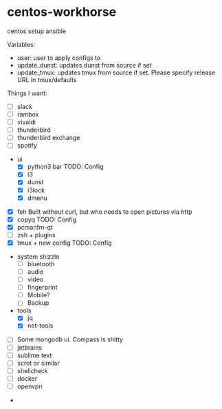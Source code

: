 # centos-workhorse
centos setup ansible


Variables:
 - user: user to apply configs to
 - update_dunst: updates dunst from source if set 
 - update_tmux: updates tmux from source if set. Please specify release URL in tmux/defaults


Things I want:
- [ ] slack
- [ ] rambox
- [ ] vivaldi
- [ ] thunderbird
- [ ] thunderbird exchange
- [ ] spotify
- ui
    - [x] python3 bar               TODO: Config
    - [x] i3              
    - [x] dunst
    - [x] i3lock
    - [x] dmenu
- [x] feh                           Built without curl, but who needs to open pictures via http
- [x] copyq                         TODO: Config
- [x] pcmanfm-qt
- [ ] zsh + plugins
- [x] tmux + new config             TODO: Config
- system shizzle
    - [ ] bluetooth
    - [ ] audio
    - [ ] video
    - [ ] fingerprint
    - [ ] Mobile?
    - [ ] Backup
- tools
    - [x] jq
    - [x] net-tools
- [ ] Some mongodb ui. Compass is shitty
- [ ] jetbrains
- [ ] sublime text
- [ ] scrot or similar
- [ ] shellcheck
- [ ] docker
- [ ] openvpn
-